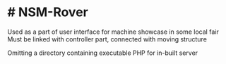 <h1># NSM-Rover </h1>
Used as a part of user interface for machine showcase in some local fair
Must be linked with controller part, connected with moving structure

Omitting a directory containing executable PHP for in-built server
